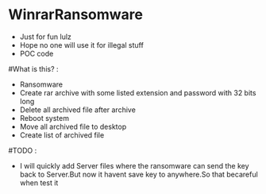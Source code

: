 # WinrarRansomware

- Just for fun lulz
- Hope no one will use it for illegal stuff
- POC code

#What is this? :
- Ransomware
- Create rar archive with some listed extension and password with 32 bits long
- Delete all archived file after archive
- Reboot system
- Move all archived file to desktop
- Create list of archived file

#TODO : 
- I will quickly add Server files where the ransomware can send the key back to Server.But now it havent save key to anywhere.So that becareful when test it
